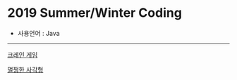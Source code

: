 # 2019 Summer/Winter Coding
  * 사용언어 : Java
<hr>

 [크레인 게임](https://github.com/courage331/Programmers/blob/master/Programmers/src/coding_test/SummerWinterCoding2019/CraneGame.java)
 
 
 [멀쩡한 사각형](https://github.com/courage331/Programmers/blob/master/Programmers/src/coding_test/SummerWinterCoding2019/NormalRectangle.java)
